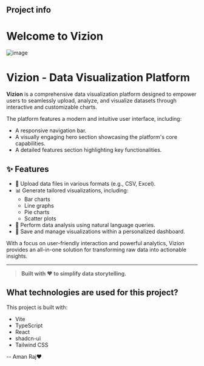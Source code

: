 ## Project info

# Welcome to Vizion

![image](https://github.com/user-attachments/assets/3da4870a-5046-4b1b-8900-699b900690e8)

# Vizion - Data Visualization Platform

**Vizion** is a comprehensive data visualization platform designed to empower users to seamlessly upload, analyze, and visualize datasets through interactive and customizable charts.

The platform features a modern and intuitive user interface, including:
- A responsive navigation bar.
- A visually engaging hero section showcasing the platform's core capabilities.
- A detailed features section highlighting key functionalities.

## ✨ Features

- 📂 Upload data files in various formats (e.g., CSV, Excel).
- 📊 Generate tailored visualizations, including:
  - Bar charts
  - Line graphs
  - Pie charts
  - Scatter plots
- 🧠 Perform data analysis using natural language queries.
- 💾 Save and manage visualizations within a personalized dashboard.

With a focus on user-friendly interaction and powerful analytics, Vizion provides an all-in-one solution for transforming raw data into actionable insights.

---

> **Built with ❤️ to simplify data storytelling.**

## What technologies are used for this project?

This project is built with:
- Vite
- TypeScript
- React
- shadcn-ui
- Tailwind CSS


-- Aman Raj❤️
